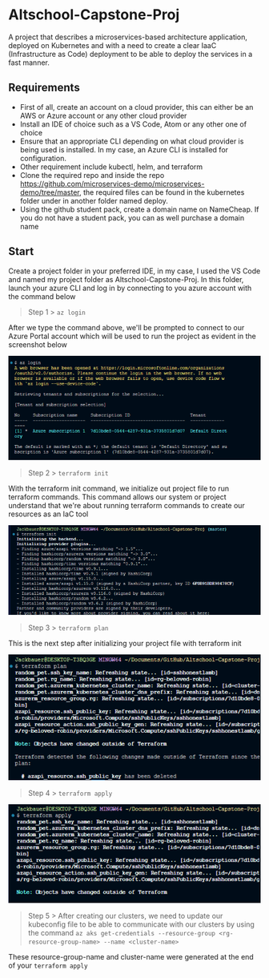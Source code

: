 # Altschool-Capstone-Proj
A project that describes a microservices-based architecture application, deployed on Kubernetes and with a need to create a clear IaaC (Infrastructure as Code) deployment to be able to deploy the services in a fast manner.   

## Requirements

- First of all, create an account on a cloud provider, this can either be an AWS or Azure account or any other cloud provider
- Install an IDE of choice such as a VS Code, Atom or any other one of choice
- Ensure that an appropriate CLI depending on what cloud provider is being used is installed. In my case, an Azure CLI is installed for configuration.
- Other requirement include kubectl, helm, and terraform
- Clone the required repo and inside the repo https://github.com/microservices-demo/microservices-demo/tree/master, the required files can be found in the kubernetes folder under in another folder named deploy. 
- Using the github student pack, create a domain name on NameCheap. If you do not have a student pack, you can as well purchase a domain name

## Start
Create a project folder in your preferred IDE, in my case, I used the VS Code and named my project folder as Altschool-Capstone-Proj. In this folder, launch your azure CLI and log in by connecting to you azure account with the command below

> Step 1 >  ```az login```

After  we type the command above, we'll be prompted to connect to our Azure Portal account which will be used to run the project as evident in the screenshot below

![Alt text](assets\asset_az_login.png)

> Step 2 > `terraform init`

With the terraform init command, we initialize out project file to run terraform commands. This command allows our system or project understand that we're about running terraform commands to create our resources as an IaC tool

![Alt text](assets\asset_tf_init.png)


> Step 3 > `terraform plan`

This is the next step after initializing your project file with terraform init

![Alt text](assets\assets_tf_plan.png)

> Step 4 > `terraform apply`

![Alt text](assets\assets_apply.png)

> Step 5 > After creating our clusters, we need to update our kubeconfig file to be able to communicate with our clusters by using the command
`az aks get-credentials --resource-group <rg-resource-group-name> --name <cluster-name>`

These resource-group-name and cluster-name were generated at the end of your `terraform apply`

